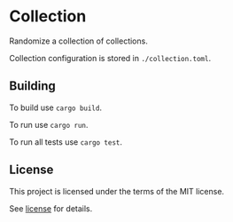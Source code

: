 # Collection

Randomize a collection of collections.

Collection configuration is stored in `./collection.toml`.

## Building

To build use `cargo build`.

To run use `cargo run`.

To run all tests use `cargo test`.

## License

This project is licensed under the terms of the MIT license.

See [license](./license) for details.

